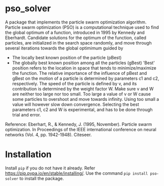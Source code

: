 # pso_solver
A package that implements the particle swarm optimization algorithm. 
Particle swarm optimization (PSO) is a computational technique used to find the global optimum of a function,
introduced in 1995 by Kennedy and Eberhardt.
Candidate solutions for the optimum of the function, called particles, are initialized in the search space randomly,
and move through several iterations towards the global optimimum guided by
* The locally best known position of the particle (pBest)
* The globally best known position among all the particles (gBest)
'Best' position refers to the location in space that tends to minimize/maximize the function.
The relative importance of the influence of pBest and gBest on the motion of a particle is determined by parameters c1 and c2, respectively.
The speed of the particle is defined by v, and its contribution is determined by the weight factor W.
Make sure v and W are neither too large nor too small.
Too large a value of v or W cause some particles to overshoot and move towards infinity.
Using too small a value will however slow down convergence.
Selecting the best parameters c1, c2 and W is experimental, and has to be done through trial and error.

Reference:
Eberhart, R., & Kennedy, J. (1995, November). Particle swarm optimization. In Proceedings of the IEEE international conference on neural networks (Vol. 4, pp. 1942-1948). Citeseer.

# Installation
Install `pip` if you do not have it already. Refer https://pip.pypa.io/en/stable/installing/.
Use the command `pip install pso-solver` to install the package.
